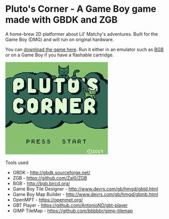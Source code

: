 Pluto's Corner - A Game Boy game made with GBDK and ZGB
===========


A home-brew 2D platformer about Lil' Matchy's adventures. Built for the Game Boy (DMG) and will run on original hardware.

You can [download the game here](https://github.com/bbbbbr/plutoscorner/blob/release/build/PLUTOS_CORNER.gb). Run it either in an emulator such as [BGB](http://bgb.bircd.org/) or on a Game Boy if you have a flashable cartridge.


![Pluto's Corner Game Boy game screenshots](https://raw.githubusercontent.com/bbbbbr/plutoscorner/release/screenshot/screenshot_anim.gif)


Tools used
 * GBDK - http://gbdk.sourceforge.net/
 * ZGB - https://github.com/Zal0/ZGB
 * BGB - http://bgb.bircd.org/
 * Game Boy Tile Designer - http://www.devrs.com/gb/hmgd/gbtd.html
 * Game Boy Map Builder - http://www.devrs.com/gb/hmgd/gbmb.html
 * OpenMPT - https://openmpt.org/
 * GBT Player - https://github.com/AntonioND/gbt-player
 * GIMP TileMap - https://github.com/bbbbbr/gimp-tilemap
